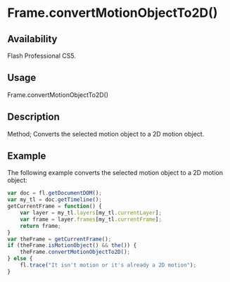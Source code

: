 # Frame.convertMotionObjectTo2D()

## Availability

Flash Professional CS5.

## Usage

Frame.convertMotionObjectTo2D()

## Description

Method; Converts the selected motion object to a 2D motion object.

## Example

The following example converts the selected motion object to a 2D motion object:

```javascript
var doc = fl.getDocumentDOM();
var my_tl = doc.getTimeline();
getCurrentFrame = function() {
    var layer = my_tl.layers[my_tl.currentLayer];
    var frame = layer.frames[my_tl.currentFrame];
    return frame;
}
var theFrame = getCurrentFrame(); 
if (theFrame.isMotionObject() && the()) {
    theFrame.convertMotionObjectTo2D();
} else {
    fl.trace("It isn't motion or it's already a 2D motion");
}
```
